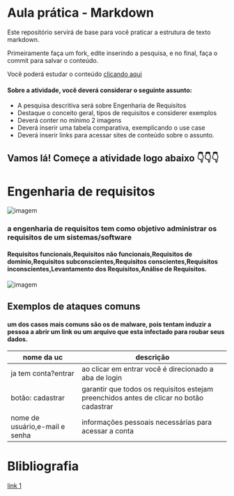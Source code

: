 # Aula prática - Markdown

Este repositório servirá de base para você praticar a estrutura de texto markdown. 

Primeiramente faça um fork, edite inserindo a pesquisa, e no final, faça o commit para salvar o conteúdo.

Você poderá estudar o conteúdo [clicando aqui](https://docs.pipz.com/central-de-ajuda/learning-center/guia-basico-de-markdown#open)

#### Sobre a atividade, você deverá considerar o seguinte assunto:

- A pesquisa descritiva será sobre Engenharia de Requisitos
- Destaque o conceito geral, tipos de requisitos e considerer exemplos
- Deverá conter no mínimo 2 imagens
- Deverá inserir uma tabela comparativa, exemplicando o use case
- Deverá inserir links para acessar sites de conteúdo sobre o assunto.


## Vamos lá! Começe a atividade logo abaixo 👇👇👇
# Engenharia de requisitos
![imagem](https://encrypted-tbn0.gstatic.com/images?q=tbn:ANd9GcRGZFziIK-oLwq-sc-fKhEz5lRsOqSu9giHE5DoAlx7o84hxbIqOq0H5C2XY0fdj1IeTCs&usqp=CAU) 
### a engenharia de requisitos tem como objetivo administrar os requisitos de um sistemas/software
####  Requisitos funcionais,Requisitos não funcionais,Requisitos de domínio,Requisitos subconscientes,Requisitos conscientes,Requisitos inconscientes,Levantamento dos Requisitos,Análise de Requisitos.
 ![imagem](https://arquivo.devmedia.com.br/artigos/Fabio_Gomes_Rocha/Engenharia_Requisitos/Engenharia_Requisitos_1.jpg)
 ## Exemplos de ataques comuns 
 
#### um dos casos mais comuns são os de malware, pois tentam induzir a pessoa a abrir um link ou um arquivo que esta infectado para roubar seus dados.

 
   nome  da uc                    | descrição                                                                                         
 ------------------------------   |  -----------------------------------------------------------------------------------------
ja tem conta?entrar               | ao clicar em entrar você é direcionado a aba de login                                   
botão: cadastrar                  | garantir que todos os requisitos estejam preenchidos antes de clicar no botão  cadastrar
nome de usuário,e-mail e senha    | informações pessoais necessárias para acessar a conta   

# Blibliografia
[link 1 ](https://www.kaspersky.com.br/resource-center/definitions/what-is-social-engineering) 
